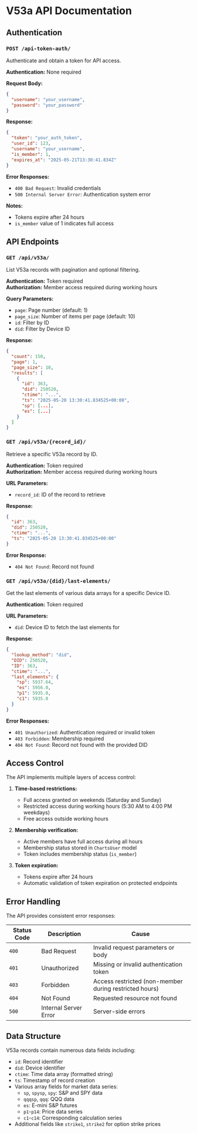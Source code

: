 # V53a API Documentation

## Authentication

### `POST /api-token-auth/`

Authenticate and obtain a token for API access.

**Authentication:** None required

**Request Body:**
```json
{
  "username": "your_username",
  "password": "your_password"
}
```

**Response:**
```json
{
  "token": "your_auth_token",
  "user_id": 123,
  "username": "your_username",
  "is_member": 1,
  "expires_at": "2025-05-21T13:30:41.834Z"
}
```

**Error Responses:**
- `400 Bad Request`: Invalid credentials
- `500 Internal Server Error`: Authentication system error

**Notes:**
- Tokens expire after 24 hours
- `is_member` value of 1 indicates full access

## API Endpoints

### `GET /api/v53a/`

List V53a records with pagination and optional filtering.

**Authentication:** Token required  
**Authorization:** Member access required during working hours

**Query Parameters:**
- `page`: Page number (default: 1)
- `page_size`: Number of items per page (default: 10)
- `id`: Filter by ID
- `did`: Filter by Device ID

**Response:**
```json
{
  "count": 150,
  "page": 1,
  "page_size": 10,
  "results": [
    {
      "id": 363,
      "did": 250520,
      "ctime": "...",
      "ts": "2025-05-20 13:30:41.834525+00:00",
      "sp": [...],
      "es": [...]
    }
  ]
}
```

### `GET /api/v53a/{record_id}/`

Retrieve a specific V53a record by ID.

**Authentication:** Token required  
**Authorization:** Member access required during working hours

**URL Parameters:**
- `record_id`: ID of the record to retrieve

**Response:**
```json
{
  "id": 363,
  "did": 250520,
  "ctime": "...",
  "ts": "2025-05-20 13:30:41.834525+00:00"
}
```

**Error Response:**
- `404 Not Found`: Record not found

### `GET /api/v53a/{did}/last-elements/`

Get the last elements of various data arrays for a specific Device ID.

**Authentication:** Token required

**URL Parameters:**
- `did`: Device ID to fetch the last elements for

**Response:**
```json
{
  "lookup_method": "did",
  "DID": 250520,
  "ID": 363,
  "ctime": "...",
  "last_elements": {
    "sp": 5937.64,
    "es": 5956.0,
    "p1": 5935.0,
    "c1": 5935.0
  }
}
```

**Error Responses:**
- `401 Unauthorized`: Authentication required or invalid token
- `403 Forbidden`: Membership required
- `404 Not Found`: Record not found with the provided DID

## Access Control

The API implements multiple layers of access control:

1. **Time-based restrictions:**
   - Full access granted on weekends (Saturday and Sunday)
   - Restricted access during working hours (5:30 AM to 4:00 PM weekdays)
   - Free access outside working hours

2. **Membership verification:**
   - Active members have full access during all hours
   - Membership status stored in `ChartsUser` model
   - Token includes membership status (`is_member`)

3. **Token expiration:**
   - Tokens expire after 24 hours
   - Automatic validation of token expiration on protected endpoints

## Error Handling

The API provides consistent error responses:

| Status Code | Description | Cause |
|-------------|-------------|-------|
| `400` | Bad Request | Invalid request parameters or body |
| `401` | Unauthorized | Missing or invalid authentication token |
| `403` | Forbidden | Access restricted (non-member during restricted hours) |
| `404` | Not Found | Requested resource not found |
| `500` | Internal Server Error | Server-side errors |

## Data Structure

V53a records contain numerous data fields including:

- `id`: Record identifier
- `did`: Device identifier
- `ctime`: Time data array (formatted string)
- `ts`: Timestamp of record creation
- Various array fields for market data series:
  - `sp`, `spysp`, `spy`: S&P and SPY data 
  - `qqqsp`, `qqq`: QQQ data
  - `es`: E-mini S&P futures
  - `p1`-`p14`: Price data series
  - `c1`-`c14`: Corresponding calculation series
- Additional fields like `strike1`, `strike2` for option strike prices
